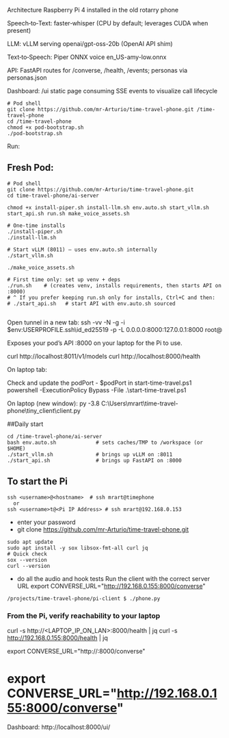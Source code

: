 
Architecture
Raspberry Pi 4 installed in the old rotarry phone

Speech‑to‑Text: faster‑whisper (CPU by default; leverages CUDA when present)

LLM: vLLM serving openai/gpt-oss-20b (OpenAI API shim)

Text‑to‑Speech: Piper ONNX voice en_US-amy-low.onnx

API: FastAPI routes for /converse, /health, /events; personas via personas.json

Dashboard: /ui static page consuming SSE events to visualize call lifecycle


```
# Pod shell
git clone https://github.com/mr-Arturio/time-travel-phone.git /time-travel-phone
cd /time-travel-phone
chmod +x pod-bootstrap.sh
./pod-bootstrap.sh

```

Run:

## Fresh Pod:
```
# Pod shell
git clone https://github.com/mr-Arturio/time-travel-phone.git
cd time-travel-phone/ai-server

chmod +x install-piper.sh install-llm.sh env.auto.sh start_vllm.sh start_api.sh run.sh make_voice_assets.sh

# One-time installs
./install-piper.sh
./install-llm.sh

# Start vLLM (8011) – uses env.auto.sh internally
./start_vllm.sh

./make_voice_assets.sh

# First time only: set up venv + deps
./run.sh    # (creates venv, installs requirements, then starts API on :8000)
# ^ If you prefer keeping run.sh only for installs, Ctrl+C and then:
# ./start_api.sh   # start API with env.auto.sh sourced
                 
```
Open tunnel in a new tab:
ssh -vv -N -g -i $env:USERPROFILE\.ssh\id_ed25519 -p <podPort> -L 0.0.0.0:8000:127.0.0.1:8000 root@<podIP>

Exposes your pod’s API :8000 on your laptop for the Pi to use.

curl http://localhost:8011/v1/models
curl http://localhost:8000/health


On laptop tab: 

Check and update the podPort - $podPort in start-time-travel.ps1
powershell -ExecutionPolicy Bypass -File .\start-time-travel.ps1


On laptop (new window): py -3.8 C:\Users\mrart\time-travel-phone\tiny_client\client.py


##Daily start
```
cd /time-travel-phone/ai-server
bash env.auto.sh             # sets caches/TMP to /workspace (or $HOME)
./start_vllm.sh              # brings up vLLM on :8011
./start_api.sh               # brings up FastAPI on :8000

```

## To start the Pi
```
ssh <username>@<hostname>  # ssh mrart@timephone
  or
ssh <username>t@<Pi IP Address> # ssh mrart@192.168.0.153
```
 - enter your password   
  - git clone https://github.com/mr-Arturio/time-travel-phone.git

 ```
sudo apt update
sudo apt install -y sox libsox-fmt-all curl jq
# Quick check
sox --version
curl --version

 ```
- do all the audio and hook tests
Run the client with the correct server URL
export CONVERSE_URL="http://192.168.0.155:8000/converse"

 ```
 /projects/time-travel-phone/pi-client $ ./phone.py
 ```
 ### From the Pi, verify reachability to your laptop
curl -s http://<LAPTOP_IP_ON_LAN>:8000/health | jq 
curl -s http://192.168.0.155:8000/health | jq

export CONVERSE_URL="http://<your-laptop-LAN-IP>:8000/converse" 
# export CONVERSE_URL="http://192.168.0.155:8000/converse"


Dashboard: http://localhost:8000/ui/